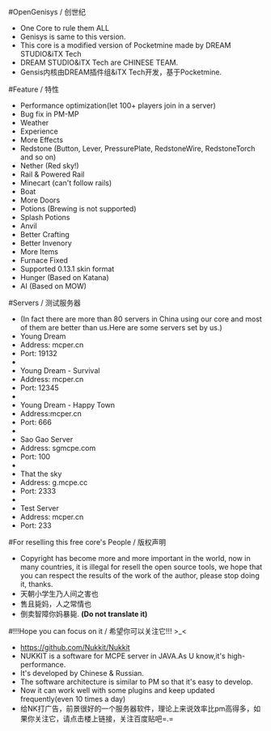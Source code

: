 #OpenGenisys / 创世纪
* One Core to rule them ALL
* Genisys is same to this version.
* This core is a modified version of Pocketmine made by DREAM STUDIO&iTX Tech
* DREAM STUDIO&iTX Tech are CHINESE TEAM.
* Gensis内核由DREAM插件组&iTX Tech开发，基于Pocketmine.

#Feature / 特性
* Performance optimization(let 100+ players join in a server)
* Bug fix in PM-MP
* Weather
* Experience
* More Effects
* Redstone (Button, Lever, PressurePlate, RedstoneWire, RedstoneTorch and so on)
* Nether (Red sky!)
* Rail & Powered Rail
* Minecart (can't follow rails)
* Boat
* More Doors
* Potions (Brewing is not supported)
* Splash Potions
* Anvil
* Better Crafting
* Better Invenory
* More Items
* Furnace Fixed
* Supported 0.13.1 skin format
* Hunger (Based on Katana)
* AI (Based on MOW)

#Servers / 测试服务器
* (In fact there are more than 80 servers in China using our core and most of them are better than us.Here are some servers set by us.)
* Young Dream
* Address: mcper.cn
* Port: 19132
* 
* Young Dream - Survival
* Address: mcper.cn
* Port: 12345
* 
* Young Dream - Happy Town
* Address:mcper.cn
* Port: 666
* 
* Sao Gao Server
* Address: sgmcpe.com
* Port: 100
* 
* That the sky
* Address: g.mcpe.cc
* Port: 2333
* 
* Test Server
* Address: mcper.cn
* Port: 233

#For reselling this free core's People / 版权声明
* Copyright has become more and more important in the world, now in many countries, it is illegal for resell the open source tools, we hope that you can respect the results of the work of the author, please stop doing it, thanks.
* 天朝小学生乃人间之害也
* 售且毙妈，人之常情也
* 倒卖智障你妈暴毙.    **(Do not translate it)**

#!!!Hope you can focus on it / 希望你可以关注它!!! >_<
* https://github.com/Nukkit/Nukkit
* NUKKIT is a software for MCPE server in JAVA.As U know,it's high-performance.
* It's developed by Chinese & Russian.
* The software architecture is similar to PM so that it's easy to develop.
* Now it can work well with some plugins and keep updated frequently(even 10 times a day)
* 给NK打广告，前景很好的一个服务器软件，理论上来说效率比pm高得多，如果你关注它，请点击楼上链接，关注百度贴吧=.=
